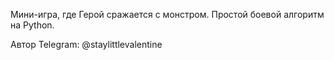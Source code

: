Мини-игра, где Герой сражается с монстром. Простой боевой алгоритм на Python.

Автор
Telegram: @staylittlevalentine